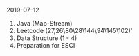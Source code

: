 2019-07-12

1. Java (Map-Stream)
2. Leetcode (27,26\80\28\144\94\145\102)'
3. Data Structure (1 - 4)
4. Preparation for ESCI